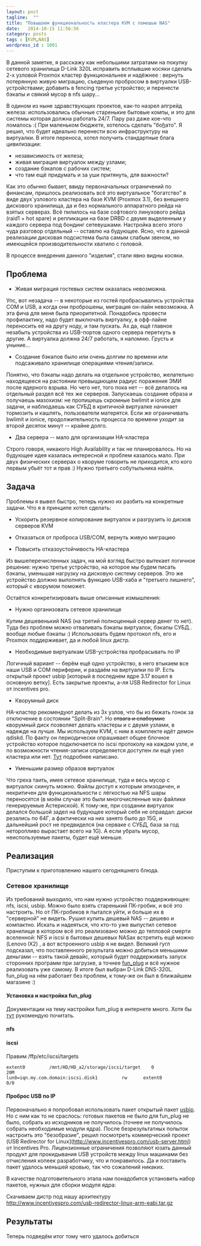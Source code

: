 ```yaml
---
layout: post
tagline:  ""
title: "Повышаем функциональность кластера KVM с помошью NAS"
date:   2014-10-15 11:56:56
category: posts
tags : [KVM,NAS]
wordpress_id : 1001
---
```


В данной заметке, я расскажу как небольшими затратами на покупку сетевого хранилища D-Link 320L исправить всплывшие косяки сделать 2-х узловой Proxmox кластер функциональнее и надёжнее : вернуть потерянную живую миграцию, съеденую пробросом в виртуалки USB-устройствами; добавить в fencing третье устройство; и перенести бэкапы и свякий мусор в nfs шару...

В одином из ныне здравствующих проектов, как-то назрел апгрейд железа: использовались обычные старенькие бытовые компы, и это для системы которая должна работать 24/7. Пару раз даже кое-что ломалось :( При маленьком бюджете, хотелось сделать "бо[ɦ](https://uk.wikipedia.org/wiki/%D0%94%D0%B7%D0%B2%D1%96%D0%BD%D0%BA%D0%B8%D0%B9_%D0%B3%D0%BE%D1%80%D1%82%D0%B0%D0%BD%D0%BD%D0%B8%D0%B9_%D1%84%D1%80%D0%B8%D0%BA%D0%B0%D1%82%D0%B8%D0%B2%D0%BD%D0%B8%D0%B9)ато". Я решил, что будет идеально перенести всю инфраструктуру на виртуалки. В итоге переноса, хотел получить стандартные блага цивилизации: 

+ независимость от железа;
+ живая миграция виртуалок между узлами;
+ создание бэкапов с рабочих систем;
+ что там ещё придумать и за уши притянуть, для важности?

Как это обычно бывает, ввиду первоначальных ограничений по финансам, пришлось реализовать всё это виртуальное "богатство" в виде двух`узлового кластера на базе KVM (Proxmox 3.1), без внешнего дискового хранилища, да и без нормального аппаратного рейда на взятых серверах. Всё пилилось на базе софтового линухового рейда (raid1 + hot spare) и репликации на базе DRBD с двумя выделенным у каждого сервера под бондинг сетевушками. Настройка всего этого чуда разговор отдельный -- оставлю на будующее. Ясно, что в данной реализации дисковая подсистема была самым слабым звеном, но имеющейся производительности хватило с головой. 

В процессе внедрения данного "изделия", стали явно видны косяки.

## Проблема
+ Живая миграция гостевых систем оказалась невозможна.

Упс, вот незадача -- в некоторые из гостей пробрасывались устройства COM и USB, а когда они проброшены, миграция он-лайн невозможна. А эта фича для меня была приоритетной. Понадобись провести профилактику, надо будет выключать виртуалку, в офф-лайне переносить её на другу ноду, и там пускать. Ах да, ещё главное незабыть устройства из USB-портов одного сервера переткуть в другие. А виртуалка должна 24/7 работать, я напомню. Грусть и уныние...

+ Создание бэкапов было или очень долгим по времени или подсаживало хранилище операциями чтения/записи.

Понятно, что бэкапы надо делать на отдельное устройство, желательно находящееся на растоянии превыщающем радиус поражения ЭМИ после ядерного взрыва. Но чего нет, того пока нет -- всё делалось на отдельный раздел всё тех же серверов. Запускаешь создание образа и получаешь мазохизм: не пропишешь скромные bwlimit и ionice для задачи, и наблюдаешь как СУБД в критичной виртуалке начинает тормозить и кашлять, пользователи матерятся. Если же ограничивать bwlimit и ionice, продолжительность процесса по времени уходит за второй десяток минут -- крайне долго.

+ Два сервера -- мало для организации HA-кластера

Строго говоря, никакого High Availability и так не планировалось. Но на будующее идея казалась интересной и проблем казалось мало. При двух физических серверах о кворуме говорить не приходится, кто кого первым убьёт тот и прав :) Нужно третьего собутыльника найти.


## Задача
Проблемы я вывел быстро, теперь нужно их разбить на конкретные задачи. Что я в принципе хотел сделать:

+ Ускорить резервное копирование виртуалок и разгрузить io дисков серверов KVM

+ Отказаться от проброса USB/COM, вернуть живую миграцию

+ Повысить отказоустойчивость HA-кластера

Из вышеперечисленных задач, на мой взгляд быстро вытекает логичное решение: нужно третье устройство, на которое мы будем писать бэкапы, уменьшая нагрузку на дисковую систему серверов. Это же устройство должно выполнять функцию USB-хаба и "третьего лишнего", который с кворумом поможет. 

Остаётся конкретизировать выше описанные измышления:

* Нужно организовать сетевое хранилище

Купим дешевенький NAS (на третий полноценный сервер денег то нет). Туда без проблем можно отваливать бэкапы виртуалок, бэкапы СУБД.. вообще любые бэкапы :) Использовать будем протокол nfs, его и Proxmox поддерживает, да и любой linux дистр.

* Необходимые виртуалкам USB-устройства пробрасывать по IP

Логичный вариант -- берём ещё одно устройство, в него втыкаем все наши USB и COM периферии, и раздаём на виртуалки по IP. Есть открытый проект usbip [который в последнем ядре 3.17 вошел в основную ветку]. Есть закрытые проекты, а-ля USB Redirector for Linux от incentives pro.

* Кворумный диск

HA-кластер рекомендуют делать из 3х узлов, что бы из бежать гонок за отключение в состоянии "Split-Brain". Но ~~отвага и слабоумие~~ кворумный диск позволяет делать кластеры и с двумя узлами, в надежде на лучше. Мы используем KVM, с ним в комплекте идёт демон qdiskd. По факту он периодически опрашивает общее блочное устройство которое подключается по iscsi протоколу на каждом узле, и по возможности чтения-записи определяется доступен ли ещё узел кластера или нет. [Тут](http://www.rhd.ru/docs/manuals/enterprise/RHEL-5-Manual/Cluster-Administration/s1-qdisk-considerations-CA.html) подробнее написано.

* Уменьшим размер образов виртуалок

Что греха таить, имея сетевое хранилище, туда и весь мусор с виртуалок скинуть можно. Файлы доступ к которым эпизодичен, и некритичен для функциональности с лёгкостью на NFS шары переносятся (в моём случае это были многочисленные wav файлики генерируемые Астериской). К тому-же, при создании виртуалок делался большой задел на будующее который себя не оправдал: диски резались по 64Г, а фактически на них занято было до 15G, и дальнейший рост не предвиделся (на серваке с СУБД, база за год неторопливо вырастает всего на 1G). А если убрать мусор, неиспользуемые пакеты, будет ещё меньше.

## Реализация
Приступим к приготовлению нашего сегодняшнего блюда.

### Сетевое хранилище

Из требований выходило, что нам нужно устройство поддерживющее: nfs, iscsi, usbip. Можно было взять старенький ПК-гробик, и всё это настроить. Но от ПК-гробиков я пытался уйти, и больше их в "серверной" не видеть. Рушил купить дешевый NAS -- дешево и компактно. Искать и надеяться, что кто-то уже выпустил сетевое хранилище в котором всё это реализовано можно до тепловой смерти вселенной: NFS и iscsi в бытовых дешевых NASах встретить ещё можно (Lenovo IX2) , а вот встроенного usbip я не видел. 
Великий гугл подсказал, что поставленного результата можно добиться меньшими деньгами -- взять такой девайс, который будет поддерживать запуск сторонних программ при загрузке, а точнее [fun_plug](http://nas-tweaks.net/) и всё нужное реализовать уже самому. В итоге был выбран D-Link DNS-320L. fun_plug на нём работает без проблем, к тому-же он был в ближайшем магазине :)

#### Установка и настройка fun_plug 
Документации на тему настройки fum_plug в интернете много. Хотя бы [тут](http://nas-tweaks.net/371/hdd-installation-of-the-fun_plug-0-7-on-nas-devices/) рукомендую почитать. 


#### nfs


#### iscsi

Правим /ffp/etc/iscsi/targets
~~~
extent0         /mnt/HD/HD_a2/storage/iscsi/target    0                 20M
lun0=iqn.my.com.domain:iscsi.disk1         rw      extent0                 0/0
~~~

#### Проброс USB по IP
Первоначально я попробовал использовать пакет открытый пакет [usbip](). Но с ним как то не сраслось: готовых пакетов не было для fun_plug не было, собрать из исходников не получилось (точнее не получилось собрать необходимые модули ядра). После безрезультатных попыток настроить это "безобразие", решил посмотреть коммерческий проект (USB Redirector for Linux](http://www.incentivespro.com/usb-server.html) от Incentives Pro. Лицензионные ограничения позволяют юзать данный продукт для прокидывания USB устройств между linux машинами без отчисления копеек разработчику, что и понравилось. Да и поставить пакет удалось меньшей кровью, так что сожалений никаких. 

В качестве подготовительного этапа нам понадобится установить набор пакетов, нужных для сборки модуля ядра:


Скачиваем дистр под нашу архитектуру http://www.incentivespro.com/usb-redirector-linux-arm-eabi.tar.gz


## Результаты
Теперь подведём итог тому чего удалось добиться